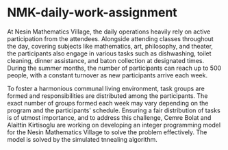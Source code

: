 # NMK-daily-work-assignment
At Nesin Mathematics Village, the daily operations heavily rely on active participation from the attendees. Alongside attending classes throughout the day, covering subjects like mathematics, art, philosophy, and theater, the participants also engage in various tasks such as dishwashing, toilet cleaning, dinner assistance, and baton collection at designated times. During the summer months, the number of participants can reach up to 500 people, with a constant turnover as new participants arrive each week.

To foster a harmonious communal living environment, task groups are formed and responsibilities are distributed among the participants. The exact number of groups formed each week may vary depending on the program and the participants' schedule. Ensuring a fair distribution of tasks is of utmost importance, and to address this challenge, Cemre Bolat and Alaittin Kirtisoglu are working on developing an integer programming model for the Nesin Mathematics Village to solve the problem effectively. The model is solved by the simulated tnnealing algorithm.
